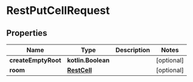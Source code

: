 
# RestPutCellRequest

## Properties
| Name | Type | Description | Notes |
| ------------ | ------------- | ------------- | ------------- |
| **createEmptyRoot** | **kotlin.Boolean** |  |  [optional] |
| **room** | [**RestCell**](RestCell.md) |  |  [optional] |
